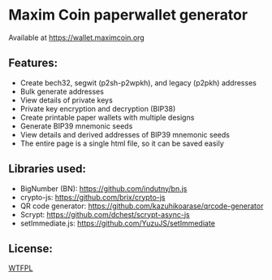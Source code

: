 # Maxim Coin paperwallet generator
Available at https://wallet.maximcoin.org

## Features:
*  Create bech32, segwit (p2sh-p2wpkh), and legacy (p2pkh) addresses
*  Bulk generate addresses
*  View details of private keys
*  Private key encryption and decryption (BIP38)
*  Create printable paper wallets with multiple designs
*  Generate BIP39 mnemonic seeds
*  View details and derived addresses of BIP39 mnemonic seeds
*  The entire page is a single html file, so it can be saved easily

## Libraries used:
*  BigNumber (BN): https://github.com/indutny/bn.js
*  crypto-js: https://github.com/brix/crypto-js
*  QR code generator: https://github.com/kazuhikoarase/qrcode-generator
*  Scrypt: https://github.com/dchest/scrypt-async-js
*  setImmediate.js: https://github.com/YuzuJS/setImmediate

## License:  
[WTFPL](http://www.wtfpl.net/)
